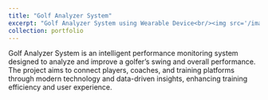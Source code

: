 ```yaml
---
title: "Golf Analyzer System"
excerpt: "Golf Analyzer System using Wearable Device<br/><img src='/images/golf.png'>"
collection: portfolio
---
```


Golf Analyzer System is an intelligent performance monitoring system designed to analyze and improve a golfer’s swing and overall performance. The project aims to connect players, coaches, and training platforms through modern technology and data-driven insights, enhancing training efficiency and user experience.